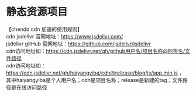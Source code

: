 # 静态资源项目 <br/>
【chendd cdn 加速的使用规则】 <br/>
cdn jsdelivr 官网地址：https://www.jsdelivr.com/ <br/>
jsdelivr gitHub 官网地址：https://github.com/jsdelivr/jsdelivr <br/>
cdn访问地址如：https://cdn.jsdelivr.net/gh/github用户名/项目名称@标签名/文件路径 <br/>
cdn访问地址如：https://cdn.jsdelivr.net/gh/haiyangyiba/cdn@release/blog/js/app.min.js ，<br/> 其中haiyangyiba是个人用户名；cdn是项目名称；release是新建的tag；文件路径是在线访问路径

